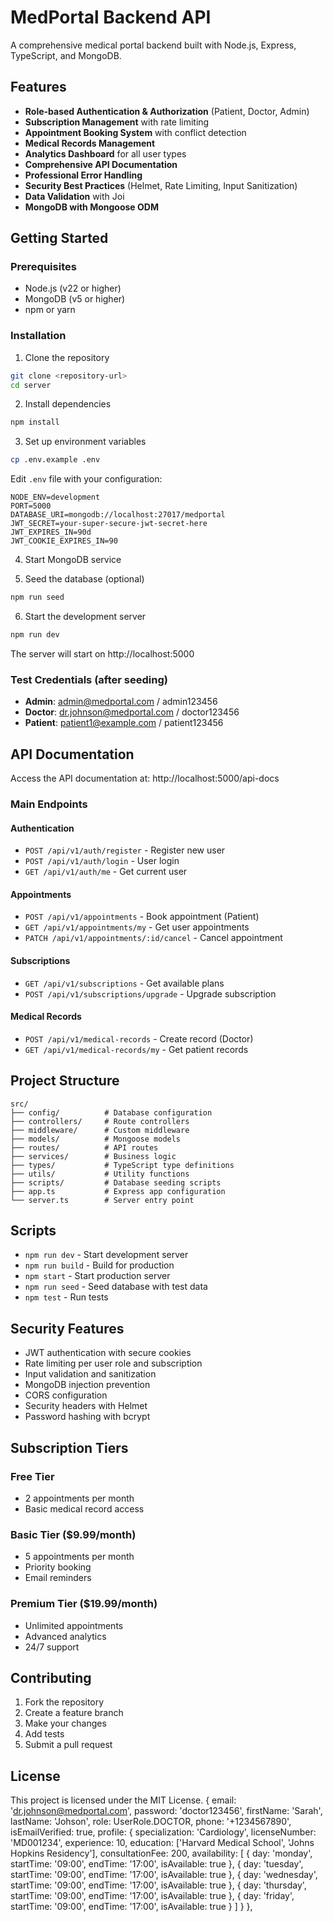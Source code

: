 # MedPortal Backend API

A comprehensive medical portal backend built with Node.js, Express, TypeScript, and MongoDB.

## Features

- **Role-based Authentication & Authorization** (Patient, Doctor, Admin)
- **Subscription Management** with rate limiting
- **Appointment Booking System** with conflict detection
- **Medical Records Management**
- **Analytics Dashboard** for all user types
- **Comprehensive API Documentation**
- **Professional Error Handling**
- **Security Best Practices** (Helmet, Rate Limiting, Input Sanitization)
- **Data Validation** with Joi
- **MongoDB with Mongoose ODM**

## Getting Started

### Prerequisites
- Node.js (v22 or higher)
- MongoDB (v5 or higher)
- npm or yarn

### Installation

1. Clone the repository
```bash
git clone <repository-url>
cd server
```

2. Install dependencies
```bash
npm install
```

3. Set up environment variables
```bash
cp .env.example .env
```
Edit `.env` file with your configuration:
```
NODE_ENV=development
PORT=5000
DATABASE_URI=mongodb://localhost:27017/medportal
JWT_SECRET=your-super-secure-jwt-secret-here
JWT_EXPIRES_IN=90d
JWT_COOKIE_EXPIRES_IN=90
```

4. Start MongoDB service

5. Seed the database (optional)
```bash
npm run seed
```

6. Start the development server
```bash
npm run dev
```

The server will start on http://localhost:5000

### Test Credentials (after seeding)
- **Admin**: admin@medportal.com / admin123456
- **Doctor**: dr.johnson@medportal.com / doctor123456
- **Patient**: patient1@example.com / patient123456

## API Documentation

Access the API documentation at: http://localhost:5000/api-docs

### Main Endpoints

#### Authentication
- `POST /api/v1/auth/register` - Register new user
- `POST /api/v1/auth/login` - User login
- `GET /api/v1/auth/me` - Get current user

#### Appointments
- `POST /api/v1/appointments` - Book appointment (Patient)
- `GET /api/v1/appointments/my` - Get user appointments
- `PATCH /api/v1/appointments/:id/cancel` - Cancel appointment

#### Subscriptions
- `GET /api/v1/subscriptions` - Get available plans
- `POST /api/v1/subscriptions/upgrade` - Upgrade subscription

#### Medical Records
- `POST /api/v1/medical-records` - Create record (Doctor)
- `GET /api/v1/medical-records/my` - Get patient records

## Project Structure

```
src/
├── config/          # Database configuration
├── controllers/     # Route controllers
├── middleware/      # Custom middleware
├── models/          # Mongoose models
├── routes/          # API routes
├── services/        # Business logic
├── types/           # TypeScript type definitions
├── utils/           # Utility functions
├── scripts/         # Database seeding scripts
├── app.ts           # Express app configuration
└── server.ts        # Server entry point
```

## Scripts

- `npm run dev` - Start development server
- `npm run build` - Build for production
- `npm start` - Start production server
- `npm run seed` - Seed database with test data
- `npm test` - Run tests

## Security Features

- JWT authentication with secure cookies
- Rate limiting per user role and subscription
- Input validation and sanitization
- MongoDB injection prevention
- CORS configuration
- Security headers with Helmet
- Password hashing with bcrypt

## Subscription Tiers

### Free Tier
- 2 appointments per month
- Basic medical record access

### Basic Tier ($9.99/month)
- 5 appointments per month
- Priority booking
- Email reminders

### Premium Tier ($19.99/month)
- Unlimited appointments
- Advanced analytics
- 24/7 support

## Contributing

1. Fork the repository
2. Create a feature branch
3. Make your changes
4. Add tests
5. Submit a pull request

## License

This project is licensed under the MIT License.
    {
      email: 'dr.johnson@medportal.com',
      password: 'doctor123456',
      firstName: 'Sarah',
      lastName: 'Johson',
      role: UserRole.DOCTOR,
      phone: '+1234567890',
      isEmailVerified: true,
      profile: {
        specialization: 'Cardiology',
        licenseNumber: 'MD001234',
        experience: 10,
        education: ['Harvard Medical School', 'Johns Hopkins Residency'],
        consultationFee: 200,
        availability: [
          { day: 'monday', startTime: '09:00', endTime: '17:00', isAvailable: true },
          { day: 'tuesday', startTime: '09:00', endTime: '17:00', isAvailable: true },
          { day: 'wednesday', startTime: '09:00', endTime: '17:00', isAvailable: true },
          { day: 'thursday', startTime: '09:00', endTime: '17:00', isAvailable: true },
          { day: 'friday', startTime: '09:00', endTime: '17:00', isAvailable: true }
        ]
      }
    },

